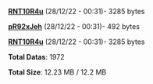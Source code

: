 [**RNT10R4u**](/data/RNT10R4u.txt) (28/12/22 - 00:31)- 3285 bytes

[**pR92xJeh**](/data/pR92xJeh.txt) (28/12/22 - 00:31)- 492 bytes

[**RNT10R4u**](/data/RNT10R4u.txt) (28/12/22 - 00:31)- 3285 bytes

**Total Datas**: 1972

**Total Size**: 12.23 MB / 12.2 MB